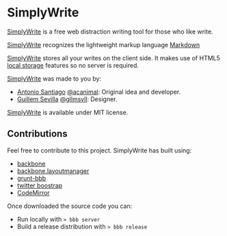 SimplyWrite
===========

[SimplyWrite](http://acuriousanimal.com/code/SimplyWrite2/) is a free web distraction writing tool for those who like write.

[SimplyWrite](http://acuriousanimal.com/code/SimplyWrite2/) recognizes the lightweight markup language [Markdown](http://en.wikipedia.org/wiki/Markdown)

[SimplyWrite](http://acuriousanimal.com/code/SimplyWrite2/) stores all your writes on the client side. It makes use of HTML5 
[local storage](http://www.html5rocks.com/en/features/storage) features so no server is 
required.

[SimplyWrite](http://acuriousanimal.com/code/SimplyWrite2/) was made to you by:

* [Antonio Santiago](http://acuriousanimal.com/blog/) [@acanimal](https://twitter.com/acanimal): Original idea and developer.
* [Guillem Sevilla](http://guillemsevilla.cat/) [@gllmsvll](https://twitter.com/gllmsvll): Designer.

[SimplyWrite](http://acuriousanimal.com/code/SimplyWrite2/) is available under MIT license.

Contributions
-------------

Feel free to contribute to this project. SimplyWrite has built using:

* [backbone](http://backbonejs.org/)
* [backbone.layoutmanager](https://github.com/tbranyen/backbone.layoutmanager)
* [grunt-bbb](https://github.com/backbone-boilerplate/grunt-bbb)
* [twitter boostrap](http://twitter.github.com/bootstrap/)
* [CodeMirror](http://codemirror.net/)

Once downloaded the source code you can:

* Run locally with `> bbb server`
* Build a release distribution with `> bbb release`


